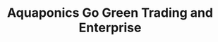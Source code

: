 ---
title: "Aquaponics Go Green Trading and Enterprise"
url: /n-a/aquaponics-go-green-trading-and-enterprise/
shop: Bioladen
---